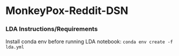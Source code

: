 # MonkeyPox-Reddit-DSN

### LDA Instructions/Requirements 
Install conda env before running LDA notebook:
`conda env create -f lda.yml`

